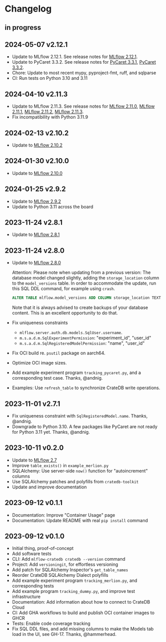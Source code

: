 # Changelog


## in progress

## 2024-05-07 v2.12.1
- Update to MLflow 2.12.1. See release notes for
  [MLflow 2.12.1](https://github.com/mlflow/mlflow/releases/tag/v2.12.1).
- Update to PyCaret 3.3.2. See release notes for
  [PyCaret 3.3.1](https://github.com/pycaret/pycaret/releases/tag/3.3.1),
  [PyCaret 3.3.2](https://github.com/pycaret/pycaret/releases/tag/3.3.2).
- Chore: Update to most recent mypy, pyproject-fmt, ruff, and sqlparse
- CI: Run tests on Python 3.10 and 3.11

## 2024-04-10 v2.11.3
- Update to MLflow 2.11.3. See release notes for
  [MLflow 2.11.0](https://github.com/mlflow/mlflow/releases/tag/v2.11.0),
  [MLflow 2.11.1](https://github.com/mlflow/mlflow/releases/tag/v2.11.1),
  [MLflow 2.11.2](https://github.com/mlflow/mlflow/releases/tag/v2.11.2),
  [MLflow 2.11.3](https://github.com/mlflow/mlflow/releases/tag/v2.11.3).
- Fix incompatibility with Python 3.11.9

## 2024-02-13 v2.10.2
- Update to [MLflow 2.10.2](https://github.com/mlflow/mlflow/releases/tag/v2.10.2)

## 2024-01-30 v2.10.0
- Update to [MLflow 2.10.0](https://github.com/mlflow/mlflow/releases/tag/v2.10.0)

## 2024-01-25 v2.9.2
- Update to [MLflow 2.9.2](https://github.com/mlflow/mlflow/releases/tag/v2.9.2)
- Update to Python 3.11 across the board

## 2023-11-24 v2.8.1
- Update to [MLflow 2.8.1](https://github.com/mlflow/mlflow/releases/tag/v2.8.1)

## 2023-11-24 v2.8.0
- Update to [MLflow 2.8.0](https://github.com/mlflow/mlflow/releases/tag/v2.8.0)

  Attention: Please note when updating from a previous version:
  The database model changed slightly, adding the `storage_location`
  column to the `model_versions` table. In order to accommodate the
  update, run this SQL DDL command, for example using `crash`.
  ```sql
  ALTER TABLE mlflow.model_versions ADD COLUMN storage_location TEXT NULL;
  ```
  Note that it is always advised to create backups of your database content.
  This is an excellent opportunity to do that.

- Fix uniqueness constraints
  - `mlflow.server.auth.db.models.SqlUser.username`.
  - `m.s.a.d.m.SqlExperimentPermission`: "experiment_id", "user_id"
  - `m.s.a.d.m.SqlRegisteredModelPermission`: "name", "user_id"
- Fix OCI build re. `psutil` package on aarch64.
- Optimize OCI image sizes.
- Add example experiment program `tracking_pycaret.py`, and a corresponding
  test case. Thanks, @andnig.
- Examples: Use `refresh_table` to synchronize CrateDB write operations.

## 2023-11-01 v2.7.1
- Fix uniqueness constraint with `SqlRegisteredModel.name`. Thanks, @andnig.
- Downgrade to Python 3.10. A few packages like PyCaret are not ready for
  Python 3.11 yet. Thanks, @andnig.

## 2023-10-11 v0.2.0
- Update to [MLflow 2.7](https://github.com/mlflow/mlflow/releases/tag/v2.7.0)
- Improve `table_exists()` in `example_merlion.py`
- SQLAlchemy: Use server-side `now()` function for "autoincrement" columns
- Use SQLAlchemy patches and polyfills from `cratedb-toolkit`
- Update and improve documentation

## 2023-09-12 v0.1.1
- Documentation: Improve "Container Usage" page
- Documentation: Update README with real `pip install` command

## 2023-09-12 v0.1.0
- Initial thing, proof-of-concept
- Add software tests
- CLI: Add `mlflow-cratedb cratedb --version` command
- Project: Add `versioningit`, for effortless versioning
- Add patch for SQLAlchemy Inspector's `get_table_names`
- Reorder CrateDB SQLAlchemy Dialect polyfills
- Add example experiment program `tracking_merlion.py`, and corresponding tests
- Add example program `tracking_dummy.py`, and improve test infrastructure
- Documentation: Add information about how to connect to CrateDB Cloud
- CI: Add GHA workflows to build and publish OCI container images to GHCR
- Tests: Enable code coverage tracking
- Fix SQL DDL files, and add missing columns to make the Models tab load in the UI,
  see GH-17. Thanks, @hammerhead.
